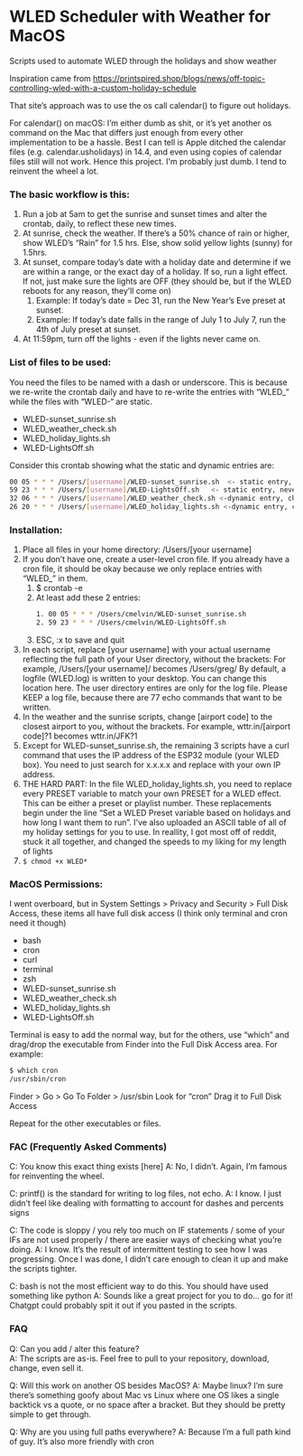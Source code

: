 # WLED Scheduler with Weather for MacOS
Scripts used to automate WLED through the holidays and show weather

Inspiration came from https://printspired.shop/blogs/news/off-topic-controlling-wled-with-a-custom-holiday-schedule

That site’s approach was to use the os call calendar() to figure out holidays.

For calendar() on macOS: I’m either dumb as shit, or it’s yet another os command on the Mac that differs just enough from every other implementation to be a hassle. Best I can tell is Apple ditched the calendar files (e.g. calendar.usholidays) in 14.4, and even using copies of calendar files still will not work. Hence this project. I'm probably just dumb.  I tend to reinvent the wheel a lot.

### The basic workflow is this: 
1. Run a job at 5am to get the sunrise and sunset times and alter the crontab, daily, to reflect these new times.  
2. At sunrise, check the weather.  If there’s a 50% chance of rain or higher, show WLED’s “Rain” for 1.5 hrs.  Else, show solid yellow lights (sunny) for 1.5hrs. 
3. At sunset, compare today’s date with a holiday date and determine if we are within a range, or the exact day of a holiday.  If so, run a light effect.  If not, just make sure the lights are OFF (they should be, but if the WLED reboots for any reason, they’ll come on)
    1. Example: If today’s date = Dec 31, run the New Year’s Eve preset at sunset.
    2. Example: If today’s date falls in the range of July 1 to July 7, run the 4th of July preset at sunset.
4. At 11:59pm, turn off the lights - even if the lights never came on.

### List of files to be used:
You need the files to be named with a dash or underscore.  This is because we re-write the crontab daily and have to re-write the entries with “WLED_” while the files with “WLED-“ are static. 
- WLED-sunset_sunrise.sh	
- WLED_weather_check.sh
- WLED_holiday_lights.sh
- WLED-LightsOff.sh	

Consider this crontab showing what the static and dynamic entries are:
```sh
00 05 * * * /Users/[username]/WLED-sunset_sunrise.sh  <- static entry, never changes
59 23 * * * /Users/[username]/WLED-LightsOff.sh   <- static entry, never changes
32 06 * * * /Users/[username]/WLED_weather_check.sh <-dynamic entry, changes daily
26 20 * * * /Users/[username]/WLED_holiday_lights.sh <-dynamic entry, changes daily
```
### Installation:
1. Place all files in your home directory: /Users/[your username]
2. If you don’t have one, create a user-level cron file.  If you already have a cron file, it should be okay because we only replace entries with “WLED_” in them.
    1. $ crontab -e
    2. At least add these 2 entries:
        ```sh 
        1. 00 05 * * * /Users/cmelvin/WLED-sunset_sunrise.sh
        2. 59 23 * * * /Users/cmelvin/WLED-LightsOff.sh
        ```
    4. ESC, :x to save and quit
3. In each script, replace [your username] with your actual username reflecting the full path of your User directory, without the brackets:  For example, /Users/[your username]/ becomes /Users/greg/  By default, a logfile (WLED.log) is written to your desktop.  You can change this location here.  The user directory entires are only for the log file.  Please KEEP a log file, because there are 77 echo commands that want to be written.
4. In the weather and the sunrise scripts, change [airport code] to the closest airport to you, without the brackets.  For example, wttr.in/[airport code]?1 becomes wttr.in/JFK?1
5. Except for WLED-sunset_sunrise.sh, the remaining 3 scripts have a curl command that uses the IP address of the ESP32 module (your WLED box).  You need to just search for x.x.x.x and replace with your own IP address.
6.  THE HARD PART: In the file WLED_holiday_lights.sh, you need to replace every PRESET variable to match your own PRESET for a WLED effect.  This can be either a preset or playlist number.  These replacements begin under the line “Set a WLED Preset variable based on holidays and how long I want them to run”.  I've also uploaded an ASCII table of all of my holiday settings for you to use.  In reallity, I got most off of reddit, stuck it all together, and changed the speeds to my liking for my length of lights
7. `$ chmod +x WLED*`

### MacOS Permissions:
I went overboard, but in System Settings > Privacy and Security > Full Disk Access, these items all have full disk access (I think only terminal and cron need it though)
- bash
- cron
- curl
- terminal
- zsh
- WLED-sunset_sunrise.sh	
- WLED_weather_check.sh
- WLED_holiday_lights.sh
- WLED-LightsOff.sh

Terminal is easy to add the normal way, but for the others,  use “which” and drag/drop the executable from Finder into the Full Disk Access area.  For example:
```sh
$ which cron
/usr/sbin/cron
```
Finder > Go > Go To Folder > /usr/sbin
Look for “cron”
Drag it to Full Disk Access 

Repeat for the other executables or files.

### FAC (Frequently Asked Comments)
C: You know this exact thing exists [here]
A: No, I didn’t.  Again, I’m famous for reinventing the wheel.

C: printf() is the standard for writing to log files, not echo. 
A: I know. I just didn’t feel like dealing with formatting to account for dashes and percents signs   

C: The code is sloppy / you rely too much on IF statements / some of your IFs are not used properly / there are easier ways of checking what you’re doing.
A: I know. It’s the result of intermittent testing to see how I was progressing. Once I was done, I didn’t care enough to clean it up and make the scripts tighter. 

C: bash is not the most efficient way to do this.  You should have used something like python
A: Sounds like a great project for you to do… go for it!  Chatgpt could probably spit it out if you pasted in the scripts.

### FAQ
Q: Can you add / alter this feature?  
A: The scripts are as-is. Feel free to pull to your repository, download, change, even sell it. 

Q: Will this work on another OS besides MacOS?
A: Maybe linux?  I’m sure there’s something goofy about Mac vs Linux where one OS likes a single backtick vs a quote, or no space after a bracket.  But they should be pretty simple to get through.

Q: Why are you using full paths everywhere?
A: Because I’m a full path kind of guy.  It’s also more friendly with cron 






